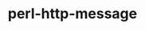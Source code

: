 ---
title: "perl-http-message"
layout: cache
categories: [package, develop-2023-05-18]
meta: {"versions": ["6.44"], "compilers": ["gcc@=7.3.1"], "oss": ["amzn2"], "platforms": ["linux"], "targets": ["aarch64", "neoverse_n1", "x86_64_v3"], "stacks": ["aws-ahug", "aws-ahug-aarch64", "root"], "num_specs": 3, "num_specs_by_stack": {"root": 3, "aws-ahug-aarch64": 2, "aws-ahug": 1}}
spec_details: [{"hash": "kzdwpshvhe6ttowvgtsahimg42fupglt", "compiler": "gcc@=7.3.1", "versions": ["6.44"], "os": "amzn2", "platform": "linux", "target": "aarch64", "variants": ["build_system=perl"], "stacks": ["root", "aws-ahug-aarch64"], "size": "-", "tarball": "https://binaries.spack.io/develop-2023-05-18/build_cache/linux-amzn2-aarch64/gcc-7.3.1/perl-http-message-6.44/linux-amzn2-aarch64-gcc-7.3.1-perl-http-message-6.44-kzdwpshvhe6ttowvgtsahimg42fupglt.spack"}, {"hash": "d7ucjfugm3vaz56ik7mbhn5zmje2jsij", "compiler": "gcc@=7.3.1", "versions": ["6.44"], "os": "amzn2", "platform": "linux", "target": "neoverse_n1", "variants": ["build_system=perl"], "stacks": ["root", "aws-ahug-aarch64"], "size": "-", "tarball": "https://binaries.spack.io/develop-2023-05-18/build_cache/linux-amzn2-neoverse_n1/gcc-7.3.1/perl-http-message-6.44/linux-amzn2-neoverse_n1-gcc-7.3.1-perl-http-message-6.44-d7ucjfugm3vaz56ik7mbhn5zmje2jsij.spack"}, {"hash": "nk4m7qwellko6bynafw64yfsl4mxrlzp", "compiler": "gcc@=7.3.1", "versions": ["6.44"], "os": "amzn2", "platform": "linux", "target": "x86_64_v3", "variants": ["build_system=perl"], "stacks": ["aws-ahug", "root"], "size": "-", "tarball": "https://binaries.spack.io/develop-2023-05-18/build_cache/linux-amzn2-x86_64_v3/gcc-7.3.1/perl-http-message-6.44/linux-amzn2-x86_64_v3-gcc-7.3.1-perl-http-message-6.44-nk4m7qwellko6bynafw64yfsl4mxrlzp.spack"}]
---